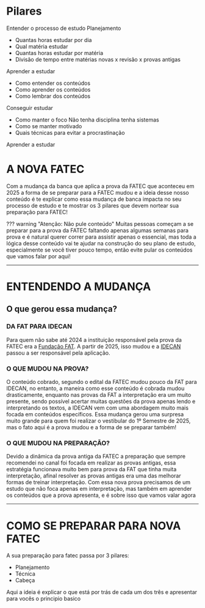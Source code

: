 # Pilares
Entender o processo de estudo
Planejamento
- Quantas horas estudar por dia
- Qual matéria estudar
- Quantas horas estudar por matéria
- Divisão de tempo entre matérias novas x revisão x provas antigas

Aprender a estudar 
- Como entender os conteúdos
- Como aprender os conteúdos
- Como lembrar dos conteúdos

Conseguir estudar
- Como manter o foco
	Não tenha disciplina tenha sistemas
- Como se manter motivado 
- Quais técnicas para evitar a procrastinação


Aprender a estudar 

# **A NOVA FATEC**
Com a mudança da banca que aplica a prova da FATEC que aconteceu em 2025 a forma de se preparar para a FATEC mudou e a ideia desse nosso conteúdo é te explicar como essa mudança de banca impacta no seu processo de estudo e te mostrar os 3 pilares que devem nortear sua preparação para FATEC! 

??? warning "Atenção: Não pule conteúdo"
	Muitas pessoas começam a se preparar para a prova da FATEC faltando apenas algumas semanas para prova e é natural querer correr para assistir apenas o essencial, mas toda a lógica desse conteúdo vai te ajudar na construção do seu plano de estudo, especialmente se você tiver pouco tempo, então evite pular os conteúdos que vamos falar por aqui! 

---
# **ENTENDENDO A MUDANÇA**

## **O que gerou essa mudança?**
### DA FAT PARA IDECAN
Para quem não sabe até 2024 a instituição responsável pela prova da FATEC era a [Fundação FAT](https://fundacaofat.org.br/). A partir de 2025, isso mudou e a [IDECAN](https://www.idecan.org.br/) passou a ser responsável pela aplicação. 

### O QUE MUDOU NA PROVA?
O conteúdo cobrado, segundo o edital da FATEC mudou pouco da FAT para IDECAN, no entanto, a maneira como esse conteúdo é cobrada mudou drasticamente, enquanto nas provas da FAT a interpretação era um muito presente, sendo possível acertar muitas questões da prova apenas lendo e interpretando os textos, a IDECAN vem com uma abordagem muito mais focada em conteúdos específicos. 
Essa mudança gerou uma surpresa muito grande para quem foi realizar o vestibular do 1º Semestre de 2025, mas o fato aqui é a prova mudou e a forma de se preparar também!

### O QUE MUDOU NA PREPARAÇÃO? 
Devido a dinâmica da prova antiga da FATEC a preparação que sempre recomendei no canal foi focada em realizar as provas antigas, essa estratégia funcionava muito bem para prova da FAT que tinha muita interpretação, afinal resolver as provas antigas era uma das melhorar formas de treinar interpretação. Com essa nova prova precisamos de um estudo que não foca apenas em interpretação, mas também em aprender os conteúdos que a prova apresenta, e é sobre isso que vamos valar agora

---
# **COMO SE PREPARAR PARA NOVA FATEC**
A sua preparação para fatec passa por 3 pilares:
- Planejamento
- Técnica
- Cabeça

Aqui a ideia é explicar o que está por trás de cada um dos três e apresentar para vocês o principio basico 
